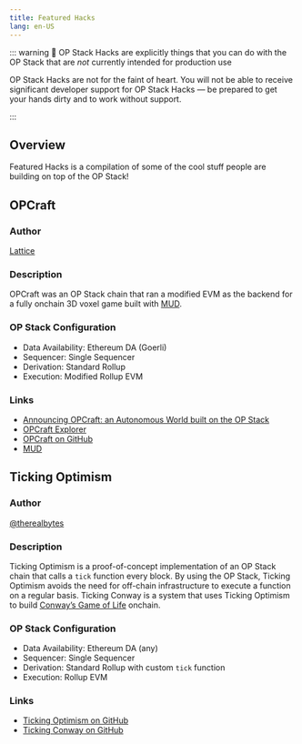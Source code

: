```yaml
---
title: Featured Hacks
lang: en-US
---
```


::: warning 🚧 OP Stack Hacks are explicitly things that you can do with the OP Stack that are *not* currently intended for production use

OP Stack Hacks are not for the faint of heart. You will not be able to receive significant developer support for OP Stack Hacks — be prepared to get your hands dirty and to work without support.

:::

## Overview

Featured Hacks is a compilation of some of the cool stuff people are building on top of the OP Stack!

## OPCraft

### Author

[Lattice](https://lattice.xyz/)

### Description

OPCraft was an OP Stack chain that ran a modified EVM as the backend for a fully onchain 3D voxel game built with [MUD](https://mud.dev/).

### OP Stack Configuration

- Data Availability: Ethereum DA (Goerli)
- Sequencer: Single Sequencer
- Derivation: Standard Rollup
- Execution: Modified Rollup EVM

### Links

- [Announcing OPCraft: an Autonomous World built on the OP Stack](https://dev.optimism.io/opcraft-autonomous-world/)
- [OPCraft Explorer](https://opcraft.mud.dev/)
- [OPCraft on GitHub](https://github.com/latticexyz/opcraft)
- [MUD](https://mud.dev/)

## Ticking Optimism

### Author

[@therealbytes](https://twitter.com/therealbytes)

### Description

Ticking Optimism is a proof-of-concept implementation of an OP Stack chain that calls a `tick` function every block. By using the OP Stack, Ticking Optimism avoids the need for off-chain infrastructure to execute a function on a regular basis. Ticking Conway is a system that uses Ticking Optimism to build [Conway’s Game of Life](https://conwaylife.com/) onchain.

### OP Stack Configuration

- Data Availability: Ethereum DA (any)
- Sequencer: Single Sequencer
- Derivation: Standard Rollup with custom `tick` function
- Execution: Rollup EVM

### Links

- [Ticking Optimism on GitHub](https://github.com/therealbytes/ticking-optimism)
- [Ticking Conway on GitHub](https://github.com/therealbytes/ticking-conway)